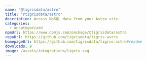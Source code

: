 ```yaml
---
name: "@tigrisdata/astro"
title: "@tigrisdata/astro"
description: Access NoSQL data from your Astro site.
categories:
  - uncategorized
npmUrl: https://www.npmjs.com/package/@tigrisdata/astro
repoUrl: https://github.com/tigrisdata/tigris-astro
homepageUrl: https://github.com/tigrisdata/tigris-astro#readme
downloads: 9
image: /assets/integrations/tigris.svg
---
```

